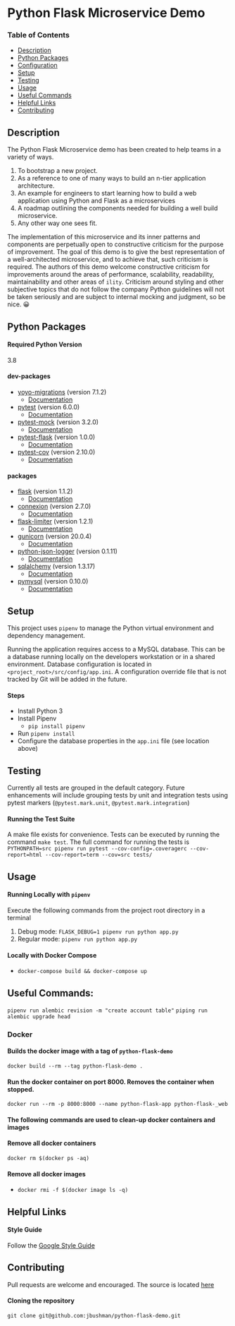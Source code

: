 # Python Flask Microservice Demo

### Table of Contents
* [Description](#description)
* [Python Packages](#python-packages)
* [Configuration](#configuration)
* [Setup](#setup)
* [Testing](#testing)
* [Usage](#usage)
* [Useful Commands](#useful-commands)
* [Helpful Links](#helpful-links)
* [Contributing](#contributing)

## Description
The Python Flask Microservice demo has been created to help teams in a variety of ways.

1. To bootstrap a new project.
2. As a reference to one of many ways to build an n-tier application architecture.
3. An example for engineers to start learning how to build a web application using Python and Flask as a microservices
4. A roadmap outlining the components needed for building a well build microservice.
5. Any other way one sees fit.

The implementation of this microservice and its inner patterns and components are perpetually open to constructive criticism for the purpose of improvement. The goal of this demo is to give the best representation of a well-architected microservice, and to achieve that, such criticism is required. The authors of this demo welcome constructive criticism for improvements around the areas of performance, scalability, readability, maintainability and other areas of `ility`. Criticism around styling and other subjective topics that do not follow the company Python guidelines will not be taken seriously and are subject to internal mocking and judgment, so be nice. 😀


## Python Packages

#### Required Python Version
3.8

#### dev-packages
* [yoyo-migrations]() (version 7.1.2)
	* [Documentation](https://ollycope.com/software/yoyo/latest/)
* [pytest](https://pypi.org/project/pytest/) (version 6.0.0)
	* [Documentation](https://docs.pytest.org/en/latest/)
* [pytest-mock](https://pypi.org/project/pytest-mock/) (version 3.2.0)
	* [Documentation](https://github.com/pytest-dev/pytest-mock/)
* [pytest-flask](https://pypi.org/project/pytest-flask/) (version 1.0.0)
	* [Documentation](https://github.com/pytest-dev/pytest-flask)
* [pytest-cov](https://pypi.org/project/pytest-cov/) (version 2.10.0)
	* [Documentation](https://github.com/pytest-dev/pytest-cov)

#### packages
* [flask](https://pypi.org/project/Flask/) (version 1.1.2)
	* [Documentation](https://flask.palletsprojects.com/en/1.1.x/)
* [connexion](https://pypi.org/project/connexion/) (version 2.7.0)
	* [Documentation](https://github.com/zalando/connexion)
* [flask-limiter](https://pypi.org/project/Flask-Limiter/) (version 1.2.1)
	* [Documentation](https://flask-limiter.readthedocs.io/en/stable/)
* [gunicorn](https://pypi.org/project/gunicorn/) (version 20.0.4)
	* [Documentation](https://gunicorn.org/#docs)
* [python-json-logger](https://pypi.org/project/python-json-logger/) (version 0.1.11)
	* [Documentation](https://github.com/madzak/python-json-logger)
* [sqlalchemy](https://pypi.org/project/SQLAlchemy/) (version 1.3.17)
    * [Documentation](https://www.sqlalchemy.org/)
* [pymysql](https://pypi.org/project/PyMySQL/) (version 0.10.0)
	* [Documentation](https://pymysql.readthedocs.io/en/latest/)

## Setup
This project uses `pipenv` to manage the Python virtual environment and dependency management.

Running the application requires access to a MySQL database. This can be a database running locally on the developers workstation or in a shared environment. Database configuration is located in `<project_root>/src/config/app.ini`. A configuration override file that is not tracked by Git will be added in the future.

#### Steps
* Install Python 3
* Install Pipenv
	* `pip install pipenv`
* Run `pipenv install`
* Configure the database properties in the `app.ini` file (see location above)

## Testing
Currently all tests are grouped in the default category. Future enhancements will include grouping tests by unit and integration tests using pytest markers (`@pytest.mark.unit`, `@pytest.mark.integration`)

#### Running the Test Suite
A make file exists for convenience. Tests can be executed by running the command `make test`. The full command for running the tests is `PYTHONPATH=src pipenv run pytest --cov-config=.coveragerc --cov-report=html --cov-report=term --cov=src tests/`


## Usage

#### Running Locally with `pipenv`
Execute the following commands from the project root directory in a terminal
1. Debug mode:   `FLASK_DEBUG=1 pipenv run python app.py`
2. Regular mode: `pipenv run python app.py`

#### Locally with Docker Compose
* `docker-compose build && docker-compose up`

## Useful Commands:
`pipenv run alembic revision -m "create account table"`
`piping run alembic upgrade head`

### Docker

#### Builds the docker image with a tag of `python-flask-demo`
`docker build --rm --tag python-flask-demo .`

#### Run the docker container on port 8000. Removes the container when stopped.
`docker run --rm -p 8000:8000 --name python-flask-app python-flask-_web`

#### The following commands are used to clean-up docker containers and images

#### Remove all docker containers
`docker rm $(docker ps -aq)`

#### Remove all docker images
* `docker rmi -f $(docker image ls -q)`

## Helpful Links

#### Style Guide
Follow the [Google Style Guide](https://github.com/google/styleguide/blob/gh-pages/pyguide.md)

## Contributing
Pull requests are welcome and encouraged. The source is located [here](https://stash.endurance.com/projects/DEVOPS/repos/python-flask-recipe/browse)

#### Cloning the repository
`git clone git@github.com:jbushman/python-flask-demo.git`

